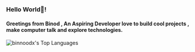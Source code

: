 ### Hello World👋!
#### Greetings from Binod , An Aspiring Developer love to build cool projects , make computer talk and explore technologies.


![binnoodx's Top Languages](https://github-readme-stats.vercel.app/api/top-langs/?username=binnoodx&theme=vue-dark&show_icons=true&hide_border=true&layout=compact)
